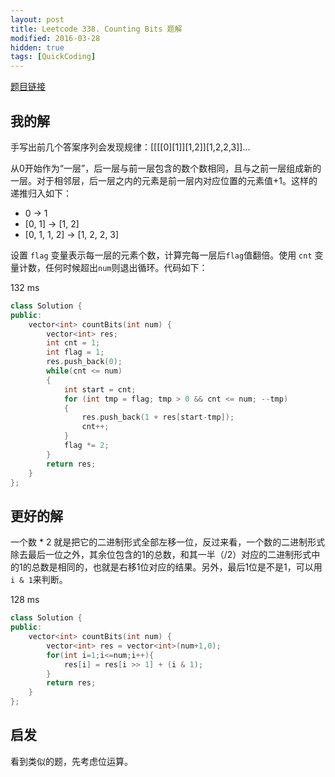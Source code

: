 ```yaml
---
layout: post
title: Leetcode 338. Counting Bits 题解
modified: 2016-03-28
hidden: true
tags: [QuickCoding]
---
```


[题目链接](https://leetcode.com/problems/counting-bits/)

## 我的解

手写出前几个答案序列会发现规律：[[[[0][1]][1,2]][1,2,2,3]]...

从0开始作为“一层”，后一层与前一层包含的数个数相同，且与之前一层组成新的一层。对于相邻层，后一层之内的元素是前一层内对应位置的元素值+1。这样的递推归入如下：

* 0 -> 1
* [0, 1] -> [1, 2]
* [0, 1, 1, 2] -> [1, 2, 2, 3]

设置 `flag` 变量表示每一层的元素个数，计算完每一层后`flag`值翻倍。使用 `cnt` 变量计数，任何时候超出`num`则退出循环。代码如下：

132 ms

```cpp
class Solution {
public:
    vector<int> countBits(int num) {
        vector<int> res;
        int cnt = 1;
        int flag = 1;
        res.push_back(0);
        while(cnt <= num)
        {
            int start = cnt;
            for (int tmp = flag; tmp > 0 && cnt <= num; --tmp)
            {
                res.push_back(1 + res[start-tmp]);
                cnt++;
            }
            flag *= 2;
        }
        return res;
    }
};
```

## 更好的解

一个数 * 2 就是把它的二进制形式全部左移一位，反过来看，一个数的二进制形式除去最后一位之外，其余位包含的1的总数，和其一半（/2）对应的二进制形式中的1的总数是相同的，也就是右移1位对应的结果。另外，最后1位是不是1，可以用`i & 1`来判断。

128 ms

```cpp
class Solution {
public:
    vector<int> countBits(int num) {
        vector<int> res = vector<int>(num+1,0);
        for(int i=1;i<=num;i++){
            res[i] = res[i >> 1] + (i & 1);
        }
        return res;
    }
};
```

## 启发

看到类似的题，先考虑位运算。
